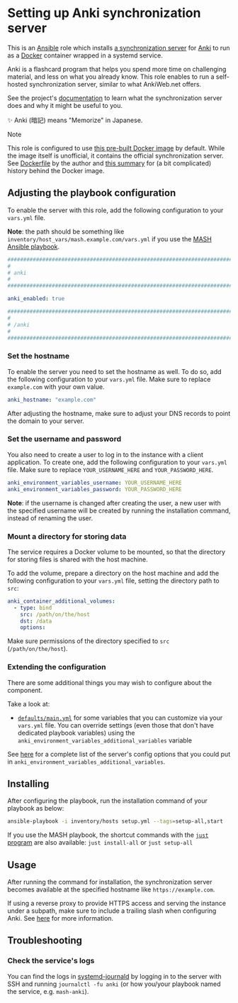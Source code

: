 <!--
SPDX-FileCopyrightText: 2020 - 2024 MDAD project contributors
SPDX-FileCopyrightText: 2020 - 2024 Slavi Pantaleev
SPDX-FileCopyrightText: 2020 Aaron Raimist
SPDX-FileCopyrightText: 2020 Chris van Dijk
SPDX-FileCopyrightText: 2020 Dominik Zajac
SPDX-FileCopyrightText: 2020 Mickaël Cornière
SPDX-FileCopyrightText: 2022 François Darveau
SPDX-FileCopyrightText: 2022 Julian Foad
SPDX-FileCopyrightText: 2022 Warren Bailey
SPDX-FileCopyrightText: 2023 Antonis Christofides
SPDX-FileCopyrightText: 2023 Felix Stupp
SPDX-FileCopyrightText: 2023 Pierre 'McFly' Marty
SPDX-FileCopyrightText: 2024 - 2025 Suguru Hirahara

SPDX-License-Identifier: AGPL-3.0-or-later
-->

# Setting up Anki synchronization server

This is an [Ansible](https://www.ansible.com/) role which installs [a synchronization server](https://github.com/ankitects/anki/tree/main/docs/syncserver) for [Anki](https://apps.ankiweb.net) to run as a [Docker](https://www.docker.com/) container wrapped in a systemd service.

Anki is a flashcard program that helps you spend more time on challenging material, and less on what you already know. This role enables to run a self-hosted synchronization server, similar to what AnkiWeb.net offers.

See the project's [documentation](https://docs.ankiweb.net/sync-server.html) to learn what the synchronization server does and why it might be useful to you.

✨ Anki (暗記) means "Memorize" in Japanese.

>[!NOTE]
>
> This role is configured to use [this pre-built Docker image](https://github.com/luckyturtledev/docker-images/pkgs/container/anki) by default. While the image itself is unofficial, it contains the official synchronization server. See [Dockerfile](https://github.com/LuckyTurtleDev/docker-images/blob/main/dockerfiles/anki/Dockerfile) by the author and [this summary](https://github.com/truecharts/public/issues/17318#issue-2092096085) for (a bit complicated) history behind the Docker image.

## Adjusting the playbook configuration

To enable the server with this role, add the following configuration to your `vars.yml` file.

**Note**: the path should be something like `inventory/host_vars/mash.example.com/vars.yml` if you use the [MASH Ansible playbook](https://github.com/mother-of-all-self-hosting/mash-playbook).

```yaml
########################################################################
#                                                                      #
# anki                                                                 #
#                                                                      #
########################################################################

anki_enabled: true

########################################################################
#                                                                      #
# /anki                                                                #
#                                                                      #
########################################################################
```

### Set the hostname

To enable the server you need to set the hostname as well. To do so, add the following configuration to your `vars.yml` file. Make sure to replace `example.com` with your own value.

```yaml
anki_hostname: "example.com"
```

After adjusting the hostname, make sure to adjust your DNS records to point the domain to your server.

### Set the username and password

You also need to create a user to log in to the instance with a client application. To create one, add the following configuration to your `vars.yml` file. Make sure to replace `YOUR_USERNAME_HERE` and `YOUR_PASSWORD_HERE`.

```yaml
anki_environment_variables_username: YOUR_USERNAME_HERE
anki_environment_variables_password: YOUR_PASSWORD_HERE
```

**Note**: if the username is changed after creating the user, a new user with the specified username will be created by running the installation command, instead of renaming the user.

### Mount a directory for storing data

The service requires a Docker volume to be mounted, so that the directory for storing files is shared with the host machine.

To add the volume, prepare a directory on the host machine and add the following configuration to your `vars.yml` file, setting the directory path to `src`:

```yaml
anki_container_additional_volumes:
  - type: bind
    src: /path/on/the/host
    dst: /data
    options:
```

Make sure permissions of the directory specified to `src` (`/path/on/the/host`).

### Extending the configuration

There are some additional things you may wish to configure about the component.

Take a look at:

- [`defaults/main.yml`](../defaults/main.yml) for some variables that you can customize via your `vars.yml` file. You can override settings (even those that don't have dedicated playbook variables) using the `anki_environment_variables_additional_variables` variable

See [here](https://github.com/LuckyTurtleDev/docker-images/blob/main/dockerfiles/anki/README.md) for a complete list of the server's config options that you could put in `anki_environment_variables_additional_variables`.

## Installing

After configuring the playbook, run the installation command of your playbook as below:

```sh
ansible-playbook -i inventory/hosts setup.yml --tags=setup-all,start
```

If you use the MASH playbook, the shortcut commands with the [`just` program](https://github.com/mother-of-all-self-hosting/mash-playbook/blob/main/docs/just.md) are also available: `just install-all` or `just setup-all`

## Usage

After running the command for installation, the synchronization server becomes available at the specified hostname like `https://example.com`.

If using a reverse proxy to provide HTTPS access and serving the instance under a subpath, make sure to include a trailing slash when configuring Anki. See [here](https://docs.ankiweb.net/sync-server.html#reverse-proxies) for more information.

## Troubleshooting

### Check the service's logs

You can find the logs in [systemd-journald](https://www.freedesktop.org/software/systemd/man/systemd-journald.service.html) by logging in to the server with SSH and running `journalctl -fu anki` (or how you/your playbook named the service, e.g. `mash-anki`).
